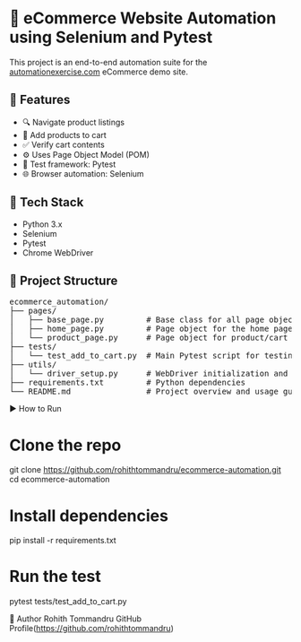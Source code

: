 # 🛒 eCommerce Website Automation using Selenium and Pytest

This project is an end-to-end automation suite for the [automationexercise.com](https://automationexercise.com) eCommerce demo site.

## 🚀 Features

- 🔍 Navigate product listings
- 🛒 Add products to cart
- ✅ Verify cart contents
- ⚙️ Uses Page Object Model (POM)
- 🧪 Test framework: Pytest
- 🌐 Browser automation: Selenium

## 🧰 Tech Stack

- Python 3.x
- Selenium
- Pytest
- Chrome WebDriver

## 📁 Project Structure

<pre>
ecommerce_automation/
├── pages/
│   ├── base_page.py         # Base class for all page objects
│   ├── home_page.py         # Page object for the home page
│   └── product_page.py      # Page object for product/cart interactions
├── tests/
│   └── test_add_to_cart.py  # Main Pytest script for testing add-to-cart flow
├── utils/
│   └── driver_setup.py      # WebDriver initialization and teardown
├── requirements.txt         # Python dependencies
└── README.md                # Project overview and usage guide
</pre>



▶️ How to Run

# Clone the repo
git clone https://github.com/rohithtommandru/ecommerce-automation.git
cd ecommerce-automation

# Install dependencies
pip install -r requirements.txt

# Run the test
pytest tests/test_add_to_cart.py


🧠 Author
Rohith Tommandru
GitHub Profile(https://github.com/rohithtommandru)



